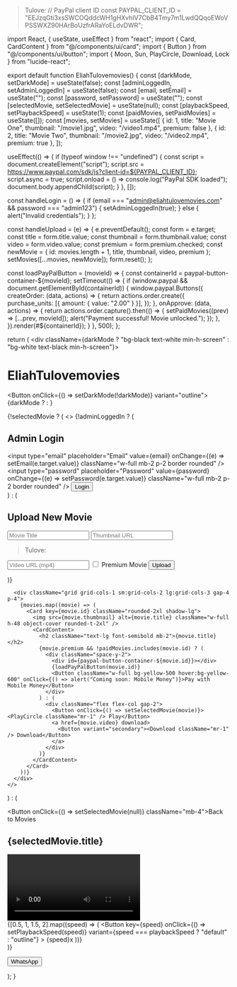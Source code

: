 > Tulove:
// PayPal client ID const PAYPAL_CLIENT_ID = "EEJzqGti3xsSWCOQddcWH1gHXvhIV7CbB4Tmy7m1LwdQQqoEWoVPSSWXZ90HArBoUzfrARaYoELdvDWR";

import React, { useState, useEffect } from "react"; import { Card, CardContent } from "@/components/ui/card"; import { Button } from "@/components/ui/button"; import { Moon, Sun, PlayCircle, Download, Lock } from "lucide-react";

export default function EliahTulovemovies() { const [darkMode, setDarkMode] = useState(false); const [adminLoggedIn, setAdminLoggedIn] = useState(false); const [email, setEmail] = useState(""); const [password, setPassword] = useState(""); const [selectedMovie, setSelectedMovie] = useState(null); const [playbackSpeed, setPlaybackSpeed] = useState(1); const [paidMovies, setPaidMovies] = useState([]); const [movies, setMovies] = useState([ { id: 1, title: "Movie One", thumbnail: "/movie1.jpg", video: "/video1.mp4", premium: false }, { id: 2, title: "Movie Two", thumbnail: "/movie2.jpg", video: "/video2.mp4", premium: true }, ]);

useEffect(() => { if (typeof window !== "undefined") { const script = document.createElement("script"); script.src = https://www.paypal.com/sdk/js?client-id=${PAYPAL_CLIENT_ID}; script.async = true; script.onload = () => console.log("PayPal SDK loaded"); document.body.appendChild(script); } }, []);

const handleLogin = () => { if (email === "admin@eliahtulovemovies.com" && password === "admin123") { setAdminLoggedIn(true); } else { alert("Invalid credentials"); } };

const handleUpload = (e) => { e.preventDefault(); const form = e.target; const title = form.title.value; const thumbnail = form.thumbnail.value; const video = form.video.value; const premium = form.premium.checked; const newMovie = { id: movies.length + 1, title, thumbnail, video, premium }; setMovies([...movies, newMovie]); form.reset(); };

const loadPayPalButton = (movieId) => { const containerId = paypal-button-container-${movieId}; setTimeout(() => { if (window.paypal && document.getElementById(containerId)) { window.paypal.Buttons({ createOrder: (data, actions) => { return actions.order.create({ purchase_units: [{ amount: { value: "2.00" } }], }); }, onApprove: (data, actions) => { return actions.order.capture().then(() => { setPaidMovies((prev) => [...prev, movieId]); alert("Payment successful! Movie unlocked."); }); }, }).render(#${containerId}); } }, 500); };

return ( <div className={darkMode ? "bg-black text-white min-h-screen" : "bg-white text-black min-h-screen"}> <div className="flex justify-between items-center p-4 shadow"> <h1 className="text-xl font-bold">EliahTulovemovies</h1> <Button onClick={() => setDarkMode(!darkMode)} variant="outline"> {darkMode ? <Sun /> : <Moon />} </Button> </div>

{!selectedMovie ? (
    <>
      {!adminLoggedIn ? (
        <div className="max-w-md mx-auto p-4">
          <h2 className="text-lg font-semibold mb-2">Admin Login</h2>
          <input
            type="email"
            placeholder="Email"
            value={email}
            onChange={(e) => setEmail(e.target.value)}
            className="w-full mb-2 p-2 border rounded"
          />
          <input
            type="password"
            placeholder="Password"
            value={password}
            onChange={(e) => setPassword(e.target.value)}
            className="w-full mb-2 p-2 border rounded"
          />
          <Button onClick={handleLogin}>Login</Button>
        </div>
      ) : (
        <div className="max-w-md mx-auto p-4">
          <h2 className="text-lg font-semibold mb-2">Upload New Movie</h2>
          <form onSubmit={handleUpload} className="space-y-2">
            <input name="title" placeholder="Movie Title" className="w-full p-2 border rounded" required />
            <input name="thumbnail" placeholder="Thumbnail URL" className="w-full p-2 border rounded" required />

> Tulove:
<input name="video" placeholder="Video URL (mp4)" className="w-full p-2 border rounded" required />
            <label className="flex items-center gap-2">
              <input type="checkbox" name="premium" /> Premium Movie
            </label>
            <Button type="submit">Upload</Button>
          </form>
        </div>
      )}

      <div className="grid grid-cols-1 sm:grid-cols-2 lg:grid-cols-3 gap-4 p-4">
        {movies.map((movie) => (
          <Card key={movie.id} className="rounded-2xl shadow-lg">
            <img src={movie.thumbnail} alt={movie.title} className="w-full h-48 object-cover rounded-t-2xl" />
            <CardContent>
              <h2 className="text-lg font-semibold mb-2">{movie.title}</h2>
              {movie.premium && !paidMovies.includes(movie.id) ? (
                <div className="space-y-2">
                  <div id={paypal-button-container-${movie.id}}></div>
                  {loadPayPalButton(movie.id)}
                  <Button className="w-full bg-yellow-500 hover:bg-yellow-600" onClick={() => alert("Coming soon: Mobile Money")}>Pay with Mobile Money</Button>
                </div>
              ) : (
                <div className="flex flex-col gap-2">
                  <Button onClick={() => setSelectedMovie(movie)}><PlayCircle className="mr-1" /> Play</Button>
                  <a href={movie.video} download>
                    <Button variant="secondary"><Download className="mr-1" /> Download</Button>
                  </a>
                </div>
              )}
            </CardContent>
          </Card>
        ))}
      </div>
    </>
  ) : (
    <div className="p-4">
      <Button onClick={() => setSelectedMovie(null)} className="mb-4">Back to Movies</Button>
      <h2 className="text-xl font-bold mb-2">{selectedMovie.title}</h2>
      <video
        src={selectedMovie.video}
        controls
        className="w-full max-w-4xl mx-auto rounded-lg"
        playbackRate={playbackSpeed}
      ></video>
      <div className="mt-4 flex gap-2 flex-wrap">
        {[0.5, 1, 1.5, 2].map((speed) => (
          <Button
            key={speed}
            onClick={() => setPlaybackSpeed(speed)}
            variant={speed === playbackSpeed ? "default" : "outline"}
          >
            {speed}x
          </Button>
        ))}
      </div>
    </div>
  )}

  <div className="fixed bottom-4 right-4">
    <a
      href="https://api.whatsapp.com/send?phone=+256761787997&text=Movie%20requests"
      target="_blank"
      rel="noopener noreferrer"
    >
      <Button className="bg-green-500 hover:bg-green-600">WhatsApp</Button>
    </a>
  </div>
</div>

); }
